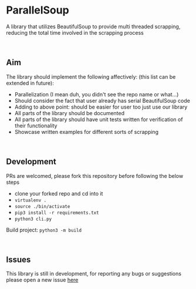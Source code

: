 # ParallelSoup
A library that utilizes BeautifulSoup to provide multi threaded scrapping, reducing the total time involved in the scrapping process

<br />

## Aim
The library should implement the following affectively: (this list can be extended in future):
* Parallelization (I mean duh, you didn't see the repo name or what...)
* Should consider the fact that user already has serial BeautifulSoup code
* Adding to above point: should be easier for user too just use our library
* All parts of the library should be documented
* All parts of the library should have unit tests written for verification of their functionality
* Showcase written examples for different sorts of scrapping

<br />

## Development
PRs are welcomed, please fork this repository before following the below steps
* clone your forked repo and cd into it
* `virtualenv .`
* `source ./bin/activate`
* `pip3 install -r requirements.txt`
* `python3 cli.py`

Build project: `python3 -m build`

<br />

## Issues
This library is still in development, for reporting any bugs or suggestions please open a new issue [here](https://github.com/sarthakpranesh/ParallelSoup/issues)
